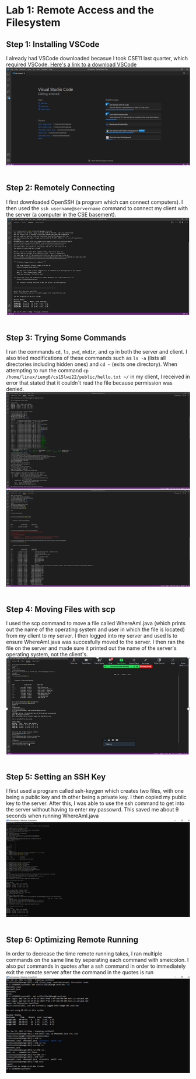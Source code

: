 # Lab 1: Remote Access and the Filesystem
## Step 1: Installing VSCode <br />
I already had VSCode downloaded becasue I took CSE11 last quarter, which required VSCode.
[Here's a link to a download VSCode](https://code.visualstudio.com/download)
![Image](im1.png) 
&nbsp;


## Step 2: Remotely Connecting <br />
I first downloaded OpenSSH (a program which can connect computers).  I then used the `ssh username@servername` command to connect my client with the server (a computer in the CSE basement).
![Image](im2.png)
&nbsp;

## Step 3: Trying Some Commands <br />
I ran the commands `cd`, `ls`, `pwd`, `mkdir`, and `cp` in both the server and client.  I also tried modifications of these commands such as `ls -a` (lists all directories including hidden ones) and `cd ~` (exits one directory).  When attempting to run the command `cp /home/linux/ieng6/cs15lwi22/public/hello.txt ~/` in my client, I received in error that stated that it couldn`t read the file because permission was denied.
![Image](im31.png)
![Image](im32.png)
&nbsp;

## Step 4: Moving Files with scp <br />
I used the scp command to move a file called WhereAmI.java (which prints out the name of the operating system and user in which the file is located) from my client to my server. I then logged into my server and used ls to ensure WhereAmI.java was succesfully moved to the server.  I then ran the file on the server and made sure it printed out the name of the server's operating system, not the client's.
![Image](im4.png) 
&nbsp;

## Step 5: Setting an SSH Key <br />
I first used a program called ssh-keygen which creates two files, with one being a public key and th other being a private key. I then copied my public key to the server. After this, I was able to use the ssh command to get into the server without having to enter my passowrd.  This saved me about 9 seconds when running WhereAmI.java 
![Image](im5.png) 
&nbsp;


## Step 6: Optimizing Remote Running <br />
In order to decrease the time remote running takes, I ran multiple commands on the same line by seperating each command with smeicolon. I also put commands in quotes after a ssh command in order to immediately exit the remote server after the command in the quotes is run
![Image](im6.png) 
